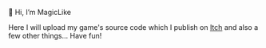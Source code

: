 👋 Hi, I’m MagicLike

Here I will upload my game's source code which I publish on [Itch](https://magiclike.itch.io) and also a few other things...
Have fun!

<!---
MagicLike/MagicLike is a ✨ special ✨ repository because its `README.md` (this file) appears on your GitHub profile.
You can click the Preview link to take a look at your changes.
--->
